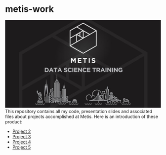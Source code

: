 # metis-work
![](https://github.com/leo2506/metis-work/blob/master/metis_bootcamp.jpg)
This repository contains all my code, presentation slides and associated files about projects accomplished at Metis. Here is an introduction of these product:
* [Project 2](https://github.com/leo2506/metis-work/tree/master/Project%202)
* [Project 3](https://github.com/leo2506/metis-work/tree/master/Project%203)
* [Project 4](https://github.com/leo2506/metis-work/tree/master/Project%204)
* [Project 5](https://github.com/leo2506/metis-work/tree/master/Project%205)

